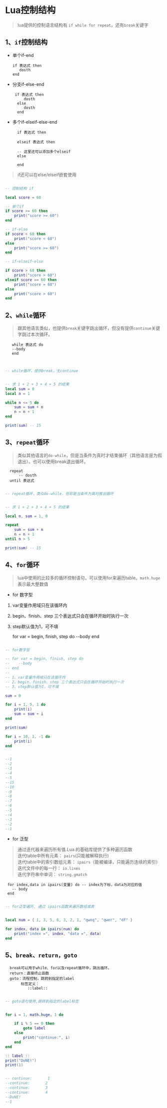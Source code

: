 # Lua控制结构
> lua提供的控制语言结构有 `if while for repeat`，还有`break`关键字
## 1、`if`控制结构

- 单个if-end
   
      if 表达式 then
         dosth
      end

- 分支if-else-end

       if 表达式 then
           dosth
        else
           dosth
        end
       
- 多个if-elseif-else-end

       
        if 表达式 then
        
        elseif 表达式 then
         
        -- 这里还可以添加多个elseif    
        else
               
        end      
        
> if还可以在else/elseif嵌套使用   
```lua

-- 控制结构 if

local score = 60

-- 单个if
if score >= 60 then
    print("score >= 60")
end

-- if-else
if score < 60 then
    print("score < 60")
else
    print("score >= 60")
end

-- if-elseif-else

if score > 60 then
    print("score > 60")
elseif score == 60 then
    print("score = 60")
else
    print("score > 60")
end
```     

## 2、`while`循环
> 跟其他语言类似，也提供`break`关键字跳出循环，但没有提供`continue`关键字跳过本次循环。  
       
       while 表达式 do
       --body
       end
       
```lua


-- while循环，提供break，无continue


-- 求 1 + 2 + 3 + 4 + 5 的结果
local sum = 0
local n = 1

while n <= 5 do
    sum = sum + n
    n = n + 1
end

print(sum) -- 15
```     

## 3、`repeat`循环
> 类似其他语言的`do-while`，但是当条件为真时才结束循环（其他语言是为假退出）。也可以使用break退出循环。

      repeat
          -- dosth
      until 表达式
 
 ```lua
 
 -- repeat循环，类似do-while，但却是当条件为真时推出循环
 
 
 -- 求 1 + 2 + 3 + 4 + 5 的结果
 
 local n, sum = 1, 0
 
 repeat
     sum = sum + n
     n = n + 1
 until n > 5
 
 print(sum) -- 15
 ```   
 
## 4、`for`循环
> lua中使用的比较多的循环控制语句，可以使用for来遍历table。`math.huge`表示最大整数值

- for 数字型
1. var变量作用域只在该循环内
2. begin、finish、step 三个表达式只会在循环开始时执行一次
3. step默认值为1，可不填

      
      for var = begin, finish, step do
         --body
      end
      
```lua

-- for数字型

-- for var = begin, finish, step do
--    --body
-- end
--
-- 1、var变量作用域只在该循环内
-- 2、begin、finish、step 三个表达式只会在循环开始时执行一次
-- 3、step默认值为1，可不填

sum = 0

for i = 1, 5, 1 do
    print(i)
    sum = sum + i
end

print(sum)

for i = 10, 1, -1 do
    print(i)
end


--1
--2
--3
--4
--5
--15
--10
--9
--8
--7
--6
--5
--4
--3
--2
--1
```


- for 泛型
> 通过迭代器来遍历所有值.Lua 的基础库提供了多种遍历函数<br/>
迭代table中所有元素： `pairs`(只能被解释执行)<br/>
迭代table中的索引数组元素： `ipairs`（能被编译，只能遍历连续的索引） <br/>
迭代文件中的每一行： `io.lines` <br/>
迭代字符串中单词： `string.gmatch` <br/>

     for index,data in ipairs(变量) do -- index为下标，data为对应的值
       -- body
     end

```lua

-- for泛型遍历, 通过 ipairs函数来遍历数组或表


local num = { 1, 3, 5, 6, 3, 2, 1, "qweq", "qwer", "df" }

for index, data in ipairs(num) do
    print("index =", index, "data =", data)
end
```

## 5、`break、return，goto`
   
      break可以用于while、for以及repeat循环中，跳出循环。
      return：直接终止函数
      goto：流程控制，跳转到指定的label
           标签定义：
              ::label::
      
      
```lua

-- goto语句使用,跳转到指定的label标签


for i = 1, math.huge, 1 do

    if i % 5 == 0 then
        goto label
    else
        print("continue:", i)
    end
end

:: label ::
print("DoNE!")
print(1)


-- continue:       1
--continue:       2
--continue:       3
--continue:       4
--DoNE!
--1
```      